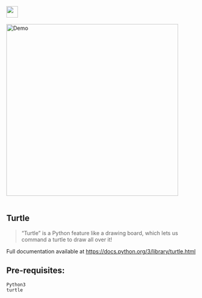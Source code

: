 <img height="30" src="https://img.shields.io/badge/Shivji Sketch Using Turtle-red.svg?&style=for-the-badge&logo=TheSparksFoundation&logoColor=blue" /> <br> <br>
<img align='center' alt='Demo' width='450px' src="https://github.com/Kushal997-das/Projects/blob/main/Python/Basic%20Projects/Shivji%20Sketch%20Using%20Turtle/shiv.gif"/> <br> <br>

Turtle
-------
> “Turtle” is a Python feature like a drawing board, which lets us command a turtle to draw all over it! 

Full documentation available at https://docs.python.org/3/library/turtle.html

Pre-requisites:
----------------
    Python3
    turtle
